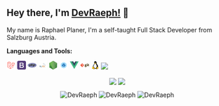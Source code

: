 ## Hey there, I'm [DevRaeph!](https://devraeph.com) 👋

My name is Raphael Planer, I'm a self-taught Full Stack Developer from Salzburg Austria.

**Languages and Tools:**  

<code><img height="20" src="https://raw.githubusercontent.com/github/explore/56a826d05cf762b2b50ecbe7d492a839b04f3fbf/topics/laravel/laravel.png"></code>
<code><img height="20" src="https://raw.githubusercontent.com/github/explore/80688e429a7d4ef2fca1e82350fe8e3517d3494d/topics/bootstrap/bootstrap.png"></code>
<code><img height="20" src="https://raw.githubusercontent.com/github/explore/ccc16358ac4530c6a69b1b80c7223cd2744dea83/topics/php/php.png"></code>
<code><img height="20" src="https://raw.githubusercontent.com/github/explore/80688e429a7d4ef2fca1e82350fe8e3517d3494d/topics/mysql/mysql.png"></code>
<code><img height="20" src="https://raw.githubusercontent.com/github/explore/80688e429a7d4ef2fca1e82350fe8e3517d3494d/topics/nodejs/nodejs.png"></code>
<code><img height="20" src="https://raw.githubusercontent.com/github/explore/80688e429a7d4ef2fca1e82350fe8e3517d3494d/topics/webpack/webpack.png"></code>
<code><img height="20" src="https://raw.githubusercontent.com/github/explore/80688e429a7d4ef2fca1e82350fe8e3517d3494d/topics/vue/vue.png"></code>
<code><img height="20" src="https://raw.githubusercontent.com/github/explore/80688e429a7d4ef2fca1e82350fe8e3517d3494d/topics/git/git.png"></code>
<code><img height="20" src="https://raw.githubusercontent.com/github/explore/80688e429a7d4ef2fca1e82350fe8e3517d3494d/topics/linux/linux.png"></code>
<code><img height="20" src="https://komarev.com/ghpvc/?username=DevRaeph&color=blue"></code>
<br>
<p align="center">
<img height="170em" src="https://github-readme-stats.vercel.app/api?username=DevRaeph&count_private=true&theme=vue-dark" align = "center"/>
<img height="170em" src="https://github-readme-stats.vercel.app/api/wakatime?username=DevRaeph&layout=compact&theme=vue-dark" align = "center"/>
</p>

<p align="center">
<img src="https://api.speedtyper.dev/users/DevRaeph/badges/averagewpm?1" alt="DevRaeph" height="25">
<img src="https://api.speedtyper.dev/users/DevRaeph/badges/topwpm?1" alt="DevRaeph" height="25">
<img src="https://api.speedtyper.dev/users/DevRaeph/badges/gamecount?1" alt="DevRaeph" height="25">

</p>
